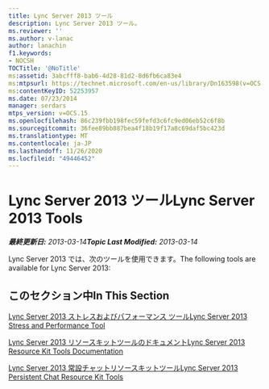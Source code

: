 ```yaml
---
title: Lync Server 2013 ツール
description: Lync Server 2013 ツール。
ms.reviewer: ''
ms.author: v-lanac
author: lanachin
f1.keywords:
- NOCSH
TOCTitle: '@NoTitle'
ms:assetid: 3abcfff8-bab6-4d28-81d2-8d6fb6ca83e4
ms:mtpsurl: https://technet.microsoft.com/en-us/library/Dn163598(v=OCS.15)
ms:contentKeyID: 52253957
ms.date: 07/23/2014
manager: serdars
mtps_version: v=OCS.15
ms.openlocfilehash: 86c239fbb198fec59fefd3c6fc9ed06eb52c6f8b
ms.sourcegitcommit: 36fee89bb887bea4f18b19f17a8c69daf5bc423d
ms.translationtype: MT
ms.contentlocale: ja-JP
ms.lasthandoff: 11/26/2020
ms.locfileid: "49446452"
---
```

# <a name="lync-server-2013-tools"></a><span data-ttu-id="a0dde-103">Lync Server 2013 ツール</span><span class="sxs-lookup"><span data-stu-id="a0dde-103">Lync Server 2013 Tools</span></span>

<div data-xmlns="http://www.w3.org/1999/xhtml">

<div class="topic" data-xmlns="http://www.w3.org/1999/xhtml" data-msxsl="urn:schemas-microsoft-com:xslt" data-cs="https://msdn.microsoft.com/">

<div data-asp="https://msdn2.microsoft.com/asp">



</div>

<div id="mainSection">

<div id="mainBody"><span data-ttu-id="a0dde-104">

<span> </span></span><span class="sxs-lookup"><span data-stu-id="a0dde-104">

<span> </span></span></span>

<span data-ttu-id="a0dde-105">_**最終更新日:** 2013-03-14_</span><span class="sxs-lookup"><span data-stu-id="a0dde-105">_**Topic Last Modified:** 2013-03-14_</span></span>

<span data-ttu-id="a0dde-106">Lync Server 2013 では、次のツールを使用できます。</span><span class="sxs-lookup"><span data-stu-id="a0dde-106">The following tools are available for Lync Server 2013:</span></span>

<div>

## <a name="in-this-section"></a><span data-ttu-id="a0dde-107">このセクション中</span><span class="sxs-lookup"><span data-stu-id="a0dde-107">In This Section</span></span>

[<span data-ttu-id="a0dde-108">Lync Server 2013 ストレスおよびパフォーマンス ツール</span><span class="sxs-lookup"><span data-stu-id="a0dde-108">Lync Server 2013 Stress and Performance Tool</span></span>](lync-server-2013-stress-and-performance-tool.md)

[<span data-ttu-id="a0dde-109">Lync Server 2013 リソースキットツールのドキュメント</span><span class="sxs-lookup"><span data-stu-id="a0dde-109">Lync Server 2013 Resource Kit Tools Documentation</span></span>](lync-server-2013-resource-kit-tools-documentation.md)

[<span data-ttu-id="a0dde-110">Lync Server 2013 常設チャットリソースキットツール</span><span class="sxs-lookup"><span data-stu-id="a0dde-110">Lync Server 2013 Persistent Chat Resource Kit Tools</span></span>](lync-server-2013-persistent-chat-resource-kit-tools.md)

<span data-ttu-id="a0dde-111"></div>

</div>

<span> </span>

</div>

</div>

</span><span class="sxs-lookup"><span data-stu-id="a0dde-111"></div>

</div>

<span> </span>

</div>

</div>

</span></span></div>

